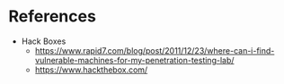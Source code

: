 # References
- Hack Boxes
	- https://www.rapid7.com/blog/post/2011/12/23/where-can-i-find-vulnerable-machines-for-my-penetration-testing-lab/
	- https://www.hackthebox.com/